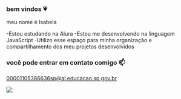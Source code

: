 ### bem vindos 💗

meu nome é Isabela 

-Estou estudando na Alura
-Estou me desenvolvendo na linguagem JavaScript
-Utilizo esse espaço para minha organização e compartilhamento dos meu projetos desenvolvidos

### você pode entrar em contato comigo 📫

00001105386636sp@al.educacao.sp.gov.br

![](https://media1.tenor.com/m/TspXJcTQk7cAAAAd/kermit-dance.gif)
